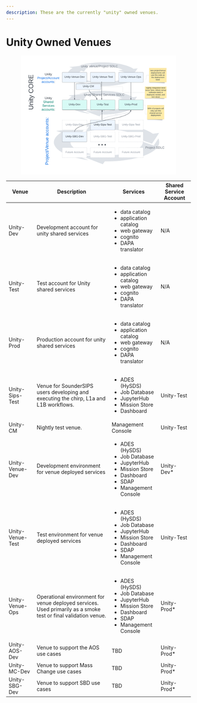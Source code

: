 ```yaml
---
description: These are the currently "unity" owned venues.
---
```


# Unity Owned Venues

<div data-full-width="true">

<figure><img src="../../.gitbook/assets/Unity Venues and SDLC (5).png" alt=""><figcaption></figcaption></figure>

</div>

| Venue            | Description                                                                                                    | Services                                                                                                                                               | Shared Service Account |
| ---------------- | -------------------------------------------------------------------------------------------------------------- | ------------------------------------------------------------------------------------------------------------------------------------------------------ | ---------------------- |
| Unity-Dev        | Development account for unity shared services                                                                  | <ul><li>data catalog</li><li>application catalog</li><li>web gateway</li><li>cognito</li><li>DAPA translator</li></ul>                                 | N/A                    |
| Unity-Test       | Test account for Unity shared services                                                                         | <ul><li>data catalog</li><li>application catalog</li><li>web gateway</li><li>cognito</li><li>DAPA translator</li></ul>                                 | N/A                    |
| Unity-Prod       | Production account for unity shared services                                                                   | <ul><li>data catalog</li><li>application catalog</li><li>web gateway</li><li>cognito</li><li>DAPA translator</li></ul>                                 | N/A                    |
| Unity-Sips-Test  | Venue for SounderSIPS users developing and executing  the chirp, L1a and L1B workflows.                        | <ul><li>ADES (HySDS)</li><li>Job Database</li><li>JupyterHub</li><li>Mission Store</li><li>Dashboard</li></ul>                                         | Unity-Test             |
| Unity-CM         | Nightly test venue.                                                                                            | Management Console                                                                                                                                     | Unity-Test             |
| Unity-Venue-Dev  | Development environment for venue deployed services                                                            | <ul><li>ADES (HySDS)</li><li>Job Database</li><li>JupyterHub</li><li>Mission Store</li><li>Dashboard</li><li>SDAP</li><li>Management Console</li></ul> | Unity-Dev\*            |
| Unity-Venue-Test | Test environment for venue deployed services                                                                   | <ul><li>ADES (HySDS)</li><li>Job Database</li><li>JupyterHub</li><li>Mission Store</li><li>Dashboard</li><li>SDAP</li><li>Management Console</li></ul> | Unity-Test             |
| Unity-Venue-Ops  | Operational environment for venue deployed services. Used primarily as a smoke test or final validation venue. | <ul><li>ADES (HySDS)</li><li>Job Database</li><li>JupyterHub</li><li>Mission Store</li><li>Dashboard</li><li>SDAP</li><li>Management Console</li></ul> | Unity-Prod\*           |
| Unity-AOS-Dev    | Venue to support the AOS use cases                                                                             | TBD                                                                                                                                                    | Unity-Prod\*           |
| Unity-MC-Dev     | Venue to support Mass Change use cases                                                                         | TBD                                                                                                                                                    | Unity-Prod\*           |
| Unity-SBG-Dev    | Venue to support SBD use cases                                                                                 | TBD                                                                                                                                                    | Unity-Prod\*           |
